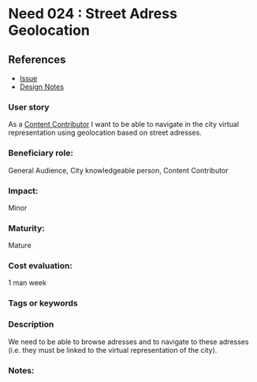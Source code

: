 # Need 024 : Street Adress Geolocation 

## References

* [Issue](https://github.com/MEPP-team/RICT/issues/49)
* [Design Notes](../Design/DesignNote024.md)

### User story

As a [Content Contributor](Roles.md#content-contributor) I want to be able to navigate in the city virtual representation using geolocation based on street adresses. 

### Beneficiary role: 

General Audience, City knowledgeable person, Content Contributor

### Impact: 

Minor

### Maturity:

Mature

### Cost evaluation:

1 man week

### Tags or keywords

### Description

We need to be able to browse adresses and to navigate to these adresses (i.e. they must be linked to the virtual representation of the city).

### Notes:


